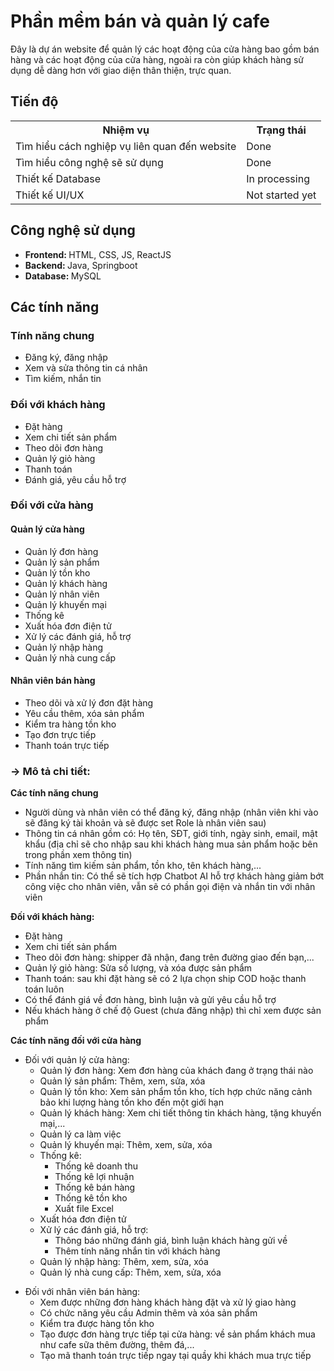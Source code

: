 <h1>Phần mềm bán và quản lý cafe</h1>
<t>Đây là dự án website để quản lý các hoạt động của cửa hàng bao gồm bán hàng và các hoạt động của cửa hàng, ngoài ra còn giúp khách hàng sử dụng dễ dàng hơn với giao diện thân thiện, trực quan. </t>

<h2>Tiến độ</h2>
<table>  
  <tr>
    <th>Nhiệm vụ</th>
    <th>Trạng thái</th>
  </tr>
  
  <tr>
    <td>Tìm hiểu cách nghiệp vụ liên quan đến website</td>
    <td>Done</td>
  </tr>

  <tr>
    <td>Tìm hiểu công nghệ sẽ sử dụng</td>
    <td>Done</td>
  </tr>

  <tr>
    <td>Thiết kế Database</td>
    <td>In processing</td>
  </tr>

  <tr>
    <td>Thiết kế UI/UX</td>
    <td>Not started yet</td>
  </tr>

  
  </tr>
</table>

<h2>Công nghệ sử dụng</h2>
<ul>
  <li><b>Frontend: </b> <t>HTML, CSS, JS, ReactJS</t></li>
  <li><b>Backend: </b> <t>Java, Springboot</t></li>
  <li><b>Database: </b> <t>MySQL</t></li>
  
</ul>

<h2>Các tính năng</h2>

<h3>Tính năng chung</h3>
<ul>
  <li>Đăng ký, đăng nhập</li>
  <li>Xem và sửa thông tin cá nhân</li>
  <li>Tìm kiếm, nhắn tin</li>
</ul>

<h3>Đối với khách hàng</h3>
<ul>
  <li>Đặt hàng</li>
  <li>Xem chi tiết sản phẩm</li>
  <li>Theo dõi đơn hàng</li>
  <li>Quản lý giỏ hàng</li>
  <li>Thanh toán</li>
  <li>Đánh giá, yêu cầu hỗ trợ</li>
  
</ul>

<h3>Đối với cửa hàng</h3>
<h4>Quản lý cửa hàng</h4>
<ul>
  <li>Quản lý đơn hàng</li>
  <li>Quản lý sản phẩm</li>
  <li>Quản lý tồn kho</li>
  <li>Quản lý khách hàng</li>
  <li>Quản lý nhân viên</li>
  <li>Quản lý khuyến mại</li>
  <li>Thống kê</li>
  <li>Xuất hóa đơn điện tử</li>
  <li>Xử lý các đánh giá, hỗ trợ</li>
  <li>Quản lý nhập hàng</li>
  <li>Quản lý nhà cung cấp</li>
</ul>

<h4>Nhân viên bán hàng</h4>
<ul>
  <li>Theo dõi và xử lý đơn đặt hàng</li>
  <li>Yêu cầu thêm, xóa sản phẩm</li>
  <li>Kiểm tra hàng tồn kho</li>
  <li>Tạo đơn trực tiếp</li>
  <li>Thanh toán trực tiếp</li>
</ul>

<h3>-> Mô tả chi tiết:</h3>
   
<strong>Các tính năng chung</strong>
  <ul>
      <li>Người dùng và nhân viên có thể đăng ký, đăng nhập (nhân viên khi vào sẽ đăng ký tài khoản và sẽ được set Role là nhân viên sau)</li>
      <li>Thông tin cá nhân gồm có: Họ tên, SĐT, giới tính, ngày sinh, email, mật khẩu (địa chỉ sẽ cho nhập sau khi khách hàng mua sản phẩm hoặc bên trong phần xem thông tin)</li>
      <li>Tính năng tìm kiếm sản phẩm, tồn kho, tên khách hàng,...</li>
      <li>Phần nhắn tin: Có thể sẽ tích hợp Chatbot AI hỗ trợ khách hàng giảm bớt công việc cho nhân viên, vẫn sẽ có phần gọi điện và nhắn tin với nhân viên</li>
  </ul>

<strong>Đối với khách hàng:</strong>

  <ul>
      <li>Đặt hàng</li>
      <li>Xem chi tiết sản phẩm</li>
      <li>Theo dõi đơn hàng: shipper đã nhận, đang trên đường giao đến bạn,...</li>
      <li>Quản lý giỏ hàng: Sửa số lượng, và xóa được sản phẩm</li>
      <li>Thanh toán: sau khi đặt hàng sẽ có 2 lựa chọn ship COD hoặc thanh toán luôn</li>
      <li>Có thể đánh giá về đơn hàng, bình luận và gửi yêu cầu hỗ trợ</li>
      <li>Nếu khách hàng ở chế độ Guest (chưa đăng nhập) thì chỉ xem được sản phẩm</li>
    </ul>


<strong>Các tính năng đối với cửa hàng</strong> 
    <br>
<ul>
  <li>Đối với quản lý cửa hàng:
    <ul>
      <li>Quản lý đơn hàng: Xem đơn hàng của khách đang ở trạng thái nào</li>
      <li>Quản lý sản phẩm: Thêm, xem, sửa, xóa</li>
      <li>Quản lý tồn kho: Xem sản phẩm tồn kho, tích hợp chức năng cảnh bảo khi lượng hàng tồn kho đến một giới hạn</li>
      <li>Quản lý khách hàng: Xem chi tiết thông tin khách hàng, tặng khuyến mại,...</li>
      <li>Quản lý ca làm việc</li>
      <li>Quản lý khuyến mại: Thêm, xem, sửa, xóa</li>
      <li>
        Thống kê:
        <ul>
          <li>Thống kê doanh thu</li>
          <li>Thống kê lợi nhuận</li>
          <li>Thống kê bán hàng</li>
          <li>Thống kê tồn kho</li>
          <li>Xuất file Excel</li>
        </ul>
      </li>
      <li>Xuất hóa đơn điện tử</li>
      <li>
        Xử lý các đánh giá, hỗ trợ:
        <ul>
          <li>Thông báo những đánh giá, bình luận khách hàng gửi về</li>
          <li>Thêm tính năng nhắn tin với khách hàng</li>
        </ul>
      </li>
      <li>Quản lý nhập hàng: Thêm, xem, sửa, xóa</li>
      <li>Quản lý nhà cung cấp: Thêm, xem, sửa, xóa</li>
    </ul>
  </li>
</ul>

    

<ul>
  <li>Đối với nhân viên bán hàng:
    <ul>
      <li>Xem được những đơn hàng khách hàng đặt và xử lý giao hàng</li>
      <li>Có chức năng yêu cầu Admin thêm và xóa sản phẩm</li>
      <li>Kiểm tra được hàng tồn kho</li>
      <li>Tạo được đơn hàng trực tiếp tại cửa hàng: về sản phẩm khách mua như cafe sữa thêm đường, thêm đá,... </li>
      <li>Tạo mã thanh toán trực tiếp ngay tại quầy khi khách mua trực tiếp</li>
    </ul>
  </li>
</ul>



